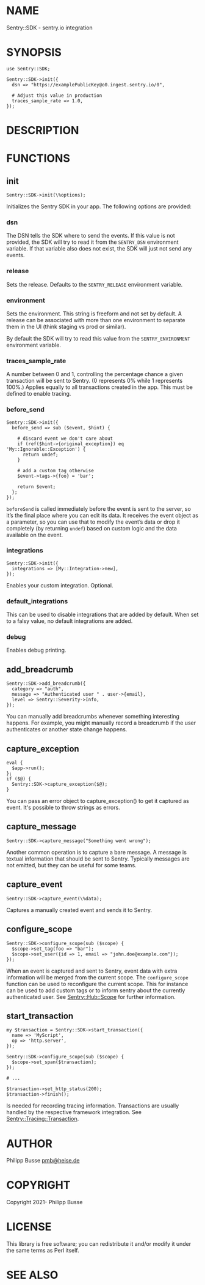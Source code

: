 # NAME

Sentry::SDK - sentry.io integration

# SYNOPSIS

    use Sentry::SDK;

    Sentry::SDK->init({
      dsn => "https://examplePublicKey@o0.ingest.sentry.io/0",

      # Adjust this value in production
      traces_sample_rate => 1.0,
    });

# DESCRIPTION

# FUNCTIONS

## init

    Sentry::SDK->init(\%options);

Initializes the Sentry SDK in your app. The following options are provided:

### dsn

The DSN tells the SDK where to send the events. If this value is not provided, the SDK will try to read it from the `SENTRY_DSN` environment variable. If that variable also does not exist, the SDK will just not send any events.

### release

Sets the release. Defaults to the `SENTRY_RELEASE` environment variable.

### environment

Sets the environment. This string is freeform and not set by default. A release can be associated with more than one environment to separate them in the UI (think staging vs prod or similar).

By default the SDK will try to read this value from the `SENTRY_ENVIRONMENT` environment variable.

### traces\_sample\_rate

A number between 0 and 1, controlling the percentage chance a given transaction will be sent to Sentry. (0 represents 0% while 1 represents 100%.) Applies equally to all transactions created in the app. This must be defined to enable tracing.

### before\_send

    Sentry::SDK->init({
      before_send => sub ($event, $hint) {

        # discard event we don't care about
        if (ref($hint->{original_exception}) eq 'My::Ignorable::Exception') {
          return undef;
        }

        # add a custom tag otherwise
        $event->tags->{foo} = 'bar';

        return $event;
      };
    });

`beforeSend` is called immediately before the event is sent to the server, so it’s the final place where you can edit its data. It receives the event object as a parameter, so you can use that to modify the event’s data or drop it completely (by returning `undef`) based on custom logic and the data available on the event.

### integrations

    Sentry::SDK->init({
      integrations => [My::Integration->new],
    });

Enables your custom integration. Optional.

### default\_integrations

This can be used to disable integrations that are added by default. When set to a falsy value, no default integrations are added.

### debug

Enables debug printing.

## add\_breadcrumb

    Sentry::SDK->add_breadcrumb({
      category => "auth",
      message => "Authenticated user " . user->{email},
      level => Sentry::Severity->Info,
    });

You can manually add breadcrumbs whenever something interesting happens. For example, you might manually record a breadcrumb if the user authenticates or another state change happens.

## capture\_exception

    eval {
      $app->run();
    };
    if ($@) {
      Sentry::SDK->capture_exception($@);
    }

You can pass an error object to capture\_exception() to get it captured as event. It's possible to throw strings as errors.

## capture\_message

    Sentry::SDK->capture_message("Something went wrong");

Another common operation is to capture a bare message. A message is textual information that should be sent to Sentry. Typically messages are not emitted, but they can be useful for some teams.

## capture\_event

    Sentry::SDK->capture_event(\%data);

Captures a manually created event and sends it to Sentry.

## configure\_scope

    Sentry::SDK->configure_scope(sub ($scope) {
      $scope->set_tag(foo => "bar");
      $scope->set_user({id => 1, email => "john.doe@example.com"});
    });

When an event is captured and sent to Sentry, event data with extra information will be merged from the current scope. The `configure_scope` function can be used to reconfigure the current scope. This for instance can be used to add custom tags or to inform sentry about the currently authenticated user. See [Sentry::Hub::Scope](https://metacpan.org/pod/Sentry%3A%3AHub%3A%3AScope) for further information.

## start\_transaction

    my $transaction = Sentry::SDK->start_transaction({
      name => 'MyScript',
      op => 'http.server',
    });

    Sentry::SDK->configure_scope(sub ($scope) {
      $scope->set_span($transaction);
    });

    # ...

    $transaction->set_http_status(200);
    $transaction->finish();

Is needed for recording tracing information. Transactions are usually handled by the respective framework integration. See [Sentry::Tracing::Transaction](https://metacpan.org/pod/Sentry%3A%3ATracing%3A%3ATransaction).

# AUTHOR

Philipp Busse <pmb@heise.de>

# COPYRIGHT

Copyright 2021- Philipp Busse

# LICENSE

This library is free software; you can redistribute it and/or modify
it under the same terms as Perl itself.

# SEE ALSO
